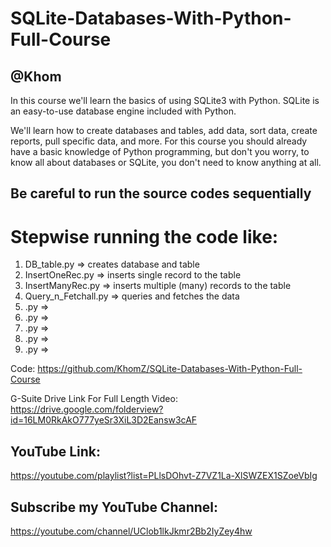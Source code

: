 # SQLite-Databases-With-Python-Full-Course
## @Khom
In this course we'll learn the basics of using SQLite3 with Python. SQLite is an easy-to-use database engine included with Python.

We'll learn how to create databases and tables, add data, sort data, create reports, pull specific data, and more. 
For this course you should already have a basic knowledge of Python programming, but don't you worry, to know all about databases or SQLite, you don't need to know anything at all.


## Be careful to run the source codes sequentially 
# Stepwise running the code like:
1. DB_table.py  => creates database and table
2. InsertOneRec.py  => inserts single record to the table
3. InsertManyRec.py  => inserts multiple (many) records to the table
4. Query_n_Fetchall.py  => queries and fetches the data
5. .py  => 
6. .py  => 
7. .py  => 
8. .py  => 
9. .py  => 



Code: https://github.com/KhomZ/SQLite-Databases-With-Python-Full-Course

G-Suite Drive Link For Full Length Video: https://drive.google.com/folderview?id=16LM0RkAkO777yeSr3XiL3D2Eansw3cAF

## YouTube Link: 
https://youtube.com/playlist?list=PLlsDOhvt-Z7VZ1La-XlSWZEX1SZoeVbIg
## Subscribe my YouTube Channel: 
https://youtube.com/channel/UClob1lkJkmr2Bb2IyZey4hw

